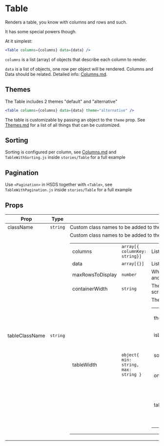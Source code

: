 # Table

Renders a table, you know with columns and rows and such.

It has some special powers though.

At it simplest:

```jsx
<Table columns={columns} data={data} />
```

`columns` is a list (array) of objects that describe each column to render.

`data` is a list of objects, one row per object will be rendered. Columns and Data should be related.
Detailed info: [Columns.md](/docs/Columns.md).

## Themes

The Table includes 2 themes "default" and "alternative"

```jsx
<Table columns={columns} data={data} theme="alternative" />
```

The table is customizable by passing an object to the `theme` prop. See [Themes.md](/docs/Themes.md) for a list of all things that can be customized.

## Sorting

Sorting is configured per column, see [Columns.md](/docs/Columns.md) and `TableWithSorting.js` inside `stories/Table` for a full example

## Pagination

Use `<Pagination>` in HSDS together with `<Table>`, see `TableWithPagination.js` inside `stories/Table` for a full example

## Props

| Prop             | Type                                         | Description                                                                                               |
| ---------------- | -------------------------------------------- | --------------------------------------------------------------------------------------------------------- |
| className        | `string`                                     | Custom class names to be added to the component top level element.                                        |
| tableClassName   | `string`                                     | Custom class names to be added to the <table> element.                                                    |
| columns          | `array[{ columnKey: string}]`                | List of columns, see [Columns.md](/docs/Columns.md)                                                       |
| data             | `array[{}]`                                  | List of Rows, which are objects, see [Columns.md](/docs/Columns.md)                                       |  |
| maxRowsToDisplay | `number`                                     | When provided the Table will olnly show this number of rows and and expander to see the rest              |
| containerWidth   | `string`                                     | The table wrapper width (if `tableWidth` is larger, the component scrolls horizontally)                   |
| tableWidth       | `object{ min: string, max: string }`         | The <table> width                                                                                         |
| theme            | `object`                                     | An object to customize the visual appearance of the table. See [Themes.md](/docs/Themes.md)               |
| isLoading        | `boolean`                                    | Adds the 'is-loading' class to the component                                                              |
| sortedInfo       | `object{ columnKey: string, order: string }` | When sortable, indicates which column tha table is sorted by, and in whic order (ascending or descending) |
| onRowClick       | `function`                                   | Callback function when a row is clicked.                                                                  |
| tableRef         | `function`                                   | Retrieves the <table> node.                                                                               |
| wrapperRef       | `function`                                   | Retrieves the table wrapper node.                                                                         |
